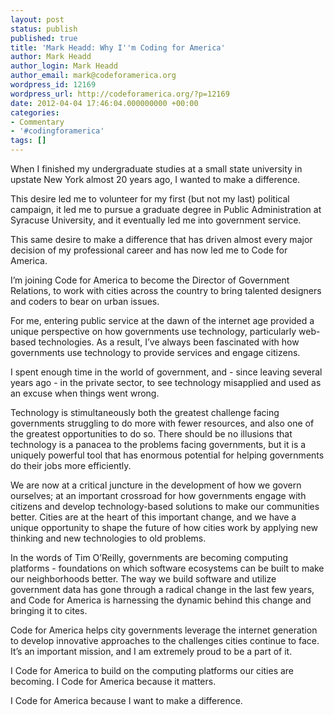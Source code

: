```yaml
---
layout: post
status: publish
published: true
title: 'Mark Headd: Why I''m Coding for America'
author: Mark Headd
author_login: Mark Headd
author_email: mark@codeforamerica.org
wordpress_id: 12169
wordpress_url: http://codeforamerica.org/?p=12169
date: 2012-04-04 17:46:04.000000000 +00:00
categories:
- Commentary
- '#codingforamerica'
tags: []
---
```

When I finished my undergraduate studies at a small state university in upstate New York almost 20 years ago, I wanted to make a difference.

This desire led me to volunteer for my first (but not my last) political campaign, it led me to pursue a graduate degree in Public Administration at Syracuse University, and it eventually led me into government service.

This same desire to make a difference that has driven almost every major decision of my professional career and has now led me to Code for America.

I’m joining Code for America to become the Director of Government Relations, to work with cities across the country to bring talented designers and coders to bear on urban issues.

For me, entering public service at the dawn of the internet age provided a unique perspective on how governments use technology, particularly web-based technologies. As a result, I’ve always been fascinated with how governments use technology to provide services and engage citizens.

I spent enough time in the world of government, and - since leaving several years ago - in the private sector, to see technology misapplied and used as an excuse when things went wrong.

Technology is stimultaneously both the greatest challenge facing governments struggling to do more with fewer resources, and also one of the greatest opportunities to do so. There should be no illusions that technology is a panacea to the problems facing governments, but it is a uniquely powerful tool that has enormous potential for helping governments do their jobs more efficiently.

We are now at a critical juncture in the development of how we govern ourselves; at an important crossroad for how governments engage with citizens and develop technology-based solutions to make our communities better. Cities are at the heart of this important change, and we have a unique opportunity to shape the future of how cities work by applying new thinking and new technologies to old problems.

In the words of Tim O’Reilly, governments are becoming computing platforms - foundations on which software ecosystems can be built to make our neighborhoods better. The way we build software and utilize government data has gone through a radical change in the last few years, and Code for America is harnessing the dynamic behind this change and bringing it to cites.

Code for America helps city governments leverage the internet generation to develop innovative approaches to the challenges cities continue to face. It’s an important mission, and I am extremely proud to be a part of it.

I Code for America to build on the computing platforms our cities are becoming. I Code for America because it matters.

I Code for America because I want to make a difference.
